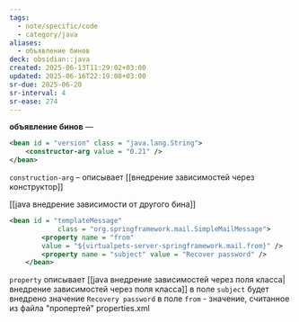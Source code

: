```yaml
---
tags:
  - note/specific/code
  - category/java
aliases:
  - объявление бинов
deck: obsidian::java
created: 2025-06-13T11:29:02+03:00
updated: 2025-06-16T22:19:08+03:00
sr-due: 2025-06-20
sr-interval: 4
sr-ease: 274
---
```


**объявление бинов**
—
```xml root-context.xml
<bean id = "version" class = "java.lang.String">
	<constructor-arg value = "0.21" />
</bean>
```

`construction-arg` – описывает [[внедрение зависимостей через конструктор]]

[[java внедрение зависимости от другого бина]]

```xml root-context.xml
<bean id = "templateMessage"
            class = "org.springframework.mail.SimpleMailMessage">
        <property name = "from"
        value = "${virtualpets-server-springframework.mail.from}" />
        <property name = "subject" value = "Recover password" />
    </bean>
```
`property` описывает [[java внедрение зависимостей через поля класса|внедрение зависимостей через поля класса]]
в поле `subject` будет внедрено значение `Recovery password`
в поле `from` - значение, считанное из файла "пропертей" properties.xml
